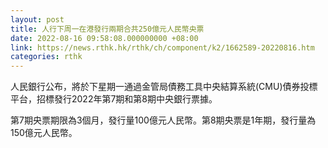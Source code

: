```yaml
---
layout: post
title: 人行下周一在港發行兩期合共250億元人民幣央票
date: 2022-08-16 09:58:08.000000000 +08:00
link: https://news.rthk.hk/rthk/ch/component/k2/1662589-20220816.htm
categories: rthk
---
```


人民銀行公布，將於下星期一通過金管局債務工具中央結算系統(CMU)債券投標平台，招標發行2022年第7期和第8期中央銀行票據。

第7期央票期限為3個月，發行量100億元人民幣。第8期央票是1年期，發行量為150億元人民幣。
